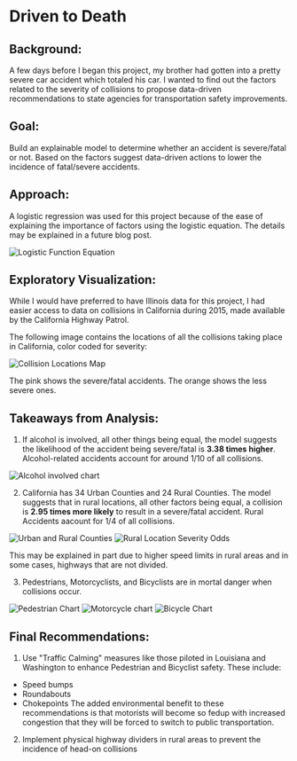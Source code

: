 # Driven to Death

## Background:

A few days before I began this project, my brother had gotten into a pretty severe car accident which totaled his car. I wanted to find out the factors related to the severity of collisions to propose data-driven recommendations to state agencies for transportation safety improvements.

## Goal:

Build an explainable model to determine whether an accident is severe/fatal or not. Based on the factors suggest data-driven actions to lower the incidence of fatal/severe accidents.

## Approach:

A logistic regression was used for this project because of the ease of explaining the importance of factors using the logistic equation. The details may be explained in a future blog post.

![Logistic Function Equation](./images/log_equation.jpg "Logistic Function Equation")

## Exploratory Visualization:

While I would have preferred to have Illinois data for this project, I had easier access to data on collisions in California during 2015, made available by the California Highway Patrol.

The following image contains the locations of all the collisions taking place in California, color coded for severity:

![Collision Locations Map](./images/cali_collisions.png "Collision Locations Map")

The pink shows the severe/fatal accidents. The orange shows the less severe ones.

## Takeaways from Analysis:

1. If alcohol is involved, all other things being equal, the model suggests the likelihood of the accident being severe/fatal is **3.38 times higher**. Alcohol-related accidents account for around 1/10 of all collisions.

![Alcohol involved chart](./images/alcohol_involved.png "Alcohol involved")


2. California has 34 Urban Counties and 24 Rural Counties. The model suggests that in rural locations, all other factors being equal, a collision is **2.95 times more likely** to result in a severe/fatal accident. Rural Accidents aacount for 1/4 of all collisions.

![Urban and Rural Counties](./images/urban_rural_counties.png "Urban and Rural Counties") ![Rural Location Severity Odds](./images/rural_likelihood.png "Rural Location Odds")

This may be explained in part due to higher speed limits in rural areas and in some cases, highways that are not divided.

3. Pedestrians, Motorcyclists, and Bicyclists are in mortal danger when collisions occur.

![Pedestrian Chart](./images/pedestrian_involved.png "Pedestrian Involved") ![Motorcycle chart](./images/motorcycle_involved.png) ![Bicycle Chart](./images/bicycle_involved.png "Bicycle Involved")

## Final Recommendations:

1. Use "Traffic Calming" measures like those piloted in Louisiana and Washington to enhance Pedestrian and Bicyclist safety.
These include:
 - Speed bumps
 - Roundabouts
 - Chokepoints
The added environmental benefit to these recommendations is that motorists will become so fedup with increased congestion that they will be forced to switch to public transportation.

2. Implement physical highway dividers in rural areas to prevent the incidence of head-on collisions